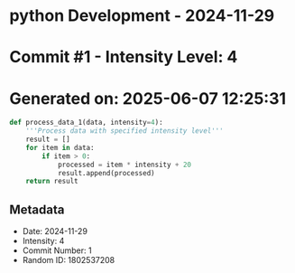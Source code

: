﻿# python Development - 2024-11-29
# Commit #1 - Intensity Level: 4
# Generated on: 2025-06-07 12:25:31
```python
def process_data_1(data, intensity=4):
    '''Process data with specified intensity level'''
    result = []
    for item in data:
        if item > 0:
            processed = item * intensity + 20
            result.append(processed)
    return result
```
## Metadata
- Date: 2024-11-29
- Intensity: 4
- Commit Number: 1
- Random ID: 1802537208
